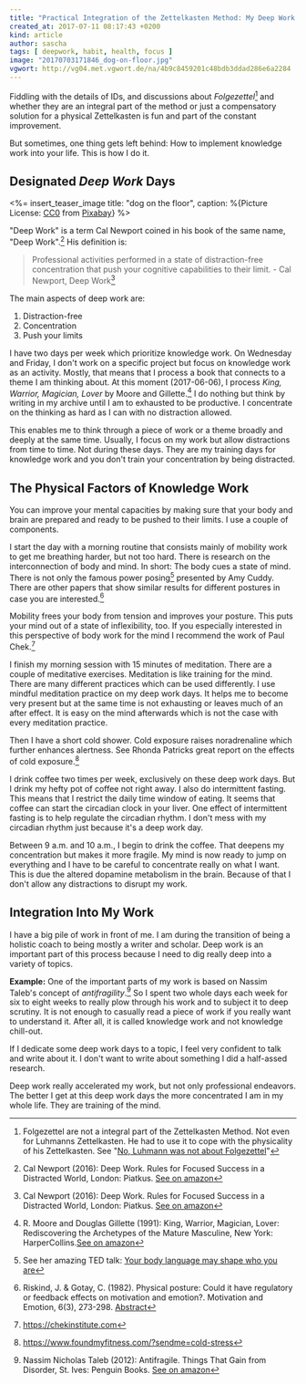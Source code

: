 ```yaml
---
title: "Practical Integration of the Zettelkasten Method: My Deep Work Days"
created_at: 2017-07-11 08:17:43 +0200
kind: article
author: sascha
tags: [ deepwork, habit, health, focus ]
image: "20170703171846_dog-on-floor.jpg"
vgwort: http://vg04.met.vgwort.de/na/4b9c8459201c48bdb3ddad286e6a2284
---
```


Fiddling with the details of IDs, and discussions about *Folgezettel*[^folgezettel] and whether they are an integral part of the method or just a compensatory solution for a physical Zettelkasten is fun and part of the constant improvement. 

But sometimes, one thing gets left behind: How to implement knowledge work into your life. This is how I do it.

  [^folgezettel]: Folgezettel are not a integral part of the Zettelkasten Method. Not even for Luhmanns Zettelkasten. He had to use it to cope with the physicality of his Zettelkasten. See "[No, Luhmann was not about Folgezettel](http://zettelkasten.de/posts/luhmann-folgezettel-truth/)"

## Designated *Deep Work* Days

<%= insert_teaser_image title: "dog on the floor", caption: %{Picture License: <a href="https://creativecommons.org/publicdomain/zero/1.0/deed.en">CC0</a> from <a href="https://pixabay.com/en/dog-face-concentration-cute-canine-1209250/">Pixabay</a>} %>

"Deep Work" is a term Cal Newport coined in his book of the same name, "Deep Work".[^newport2016] His definition is:

> Professional activities performed in a state of distraction-free concentration that push your cognitive capabilities to their limit. - Cal Newport, Deep Work[^newport2016]

  [^newport2016]: Cal Newport (2016):  Deep Work. Rules for Focused Success in a Distracted World, London: Piatkus. [See on amazon](https://www.amazon.com/Deep-Work-Focused-Success-Distracted/dp/0349413681/ref=as_li_ss_tl?_encoding=UTF8&qid=1499094617&sr=8-1&linkCode=ll1&tag=safast03b6-20&linkId=e1b3a5114e3609d139f5a7f69dd56f61)


The main aspects of deep work are:

1. Distraction-free
2. Concentration
3. Push your limits

I have two days per week which prioritize knowledge work. On Wednesday and Friday, I don't work on a specific project but focus on knowledge work as an activity. Mostly, that means that I process a book that connects to a theme I am thinking about. At this moment (2017-06-06), I process *King, Warrior, Magician, Lover* by Moore and Gillette.[^kingwarrior] I do nothing but think by writing in my archive until I am to exhausted to be productive. I concentrate on the thinking as hard as I can with no distraction allowed. 

  [^kingwarrior]: R. Moore and Douglas Gillette (1991):  King, Warrior, Magician, Lover: Rediscovering the Archetypes of the Mature Masculine, New York: HarperCollins.[See on amazon](https://www.amazon.com/King-Warrior-Magician-Lover-Rediscovering/dp/0062506064/ref=as_li_ss_tl?ie=UTF8&qid=1499094571&sr=8-1&keywords=King,+Warrior,+Magician,+Lover:+Rediscovering+the+Archetypes+of+the+Mature+Masculine&linkCode=ll1&tag=safast03b6-20&linkId=54a00811f46d5ab241d9d5fe12ce8d36)

This enables me to think through a piece of work or a theme broadly and deeply at the same time. Usually, I focus on my work but allow distractions from time to time. Not during these days. They are my training days for knowledge work and you don't train your concentration by being distracted. 

## The Physical Factors of Knowledge Work

You can improve your mental capacities by making sure that your body and brain are prepared and ready to be pushed to their limits. I use a couple of components.

I start the day with a morning routine that consists mainly of mobility work to get me breathing harder, but not too hard. There is research on the interconnection of body and mind. In short: The body cues a state of mind. There is not only the famous power posing[^powerposing] presented by Amy Cuddy. There are other papers that show similar results for different postures in case you are interested.[^otherstudies]

  [^powerposing]: See her amazing TED talk: [Your body language may shape who you are](https://www.ted.com/talks/amy_cuddy_your_body_language_shapes_who_you_are)

  [^otherstudies]: Riskind, J. & Gotay, C. (1982). Physical posture: Could it have regulatory or feedback effects on motivation and emotion?. Motivation and Emotion, 6(3), 273-298. [Abstract](https://link.springer.com/article/10.1007/BF00992249)

Mobility frees your body from tension and improves your posture. This puts your mind out of a state of inflexibility, too. If you especially interested in this perspective of body work for the mind I recommend the work of Paul Chek.[^paulchek]

  [^paulchek]: <https://chekinstitute.com>

I finish my morning session with 15 minutes of meditation. There are a couple of meditative exercises. Meditation is like training for the mind. There are many different practices which can be used differently. I use mindful meditation practice on my deep work days. It helps me to become very present but at the same time is not exhausting or leaves much of an after effect. It is easy on the mind afterwards which is not the case with every meditation practice.

Then I have a short cold shower. Cold exposure raises noradrenaline which further enhances alertness. See Rhonda Patricks great report on the effects of cold exposure.[^rhonda]

  [^rhonda]: <https://www.foundmyfitness.com/?sendme=cold-stress>

I drink coffee two times per week, exclusively on these deep work days. But I drink my hefty pot of coffee not right away. I also do intermittent fasting.  This means that I restrict the daily time window of eating. It seems that coffee can start the circadian clock in your liver. One effect of intermittent fasting is to help regulate the circadian rhythm. I don't mess with my circadian rhythm just because it's a deep work day. 

Between 9 a.m. and 10 a.m., I begin to drink the coffee. That deepens my concentration but makes it more fragile. My mind is now ready to jump on everything and I have to be careful to concentrate really on what I want. This is due the altered dopamine metabolism in the brain. Because of that I don't allow any distractions to disrupt my work. 

## Integration Into My Work

I have a big pile of work in front of me. I am during the transition of being a holistic coach to being mostly a writer and scholar. Deep work is an important part of this process because I need to dig really deep into a variety of topics. 

**Example:** One of the important parts of my work is based on Nassim Taleb's concept of *antifragility*.[^taleb] So I spent two whole days each week for six to eight weeks to really plow through his work and to subject it to deep scrutiny. It is not enough to casually read a piece of work if you really want to understand it. After all, it is called knowledge work and not knowledge chill-out.

  [^taleb]: Nassim Nicholas Taleb (2012): Antifragile. Things That Gain from Disorder, St. Ives: Penguin Books. [See on amazon](https://www.amazon.com/Antifragile-Things-That-Disorder-Incerto/dp/0812979680/ref=as_li_ss_tl?ie=UTF8&qid=1499094696&sr=8-1&keywords=taleb+antifragile&linkCode=ll1&tag=safast03b6-20&linkId=cb3c37a9cd584d302cca431bbfe21f57)

If I dedicate some deep work days to a topic, I feel very confident to talk and write about it. I don't want to write about something I did a half-assed research.

Deep work really accelerated my work, but not only professional endeavors. The better I get at this deep work days the more concentrated I am in my whole life. They are training of the mind.
